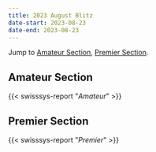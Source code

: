 ```yaml
---
title: 2023 August Blitz
date-start: 2023-08-23
date-end: 2023-08-23
---
```


Jump to [Amateur Section](#amateur-section), [Premier Section](#premier-section).

## Amateur Section
{{< swisssys-report "*Amateur*" >}}

## Premier Section
{{< swisssys-report "*Premier*" >}}
